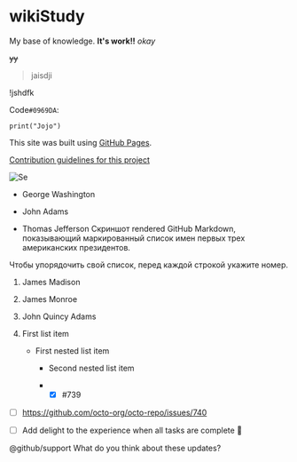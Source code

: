 # wikiStudy
My base of knowledge.
**It's work!!**
_okay_

~~yy~~

>jaisdji

!jshdfk

Code`#0969DA`:
```
print("Jojo")
```

This site was built using [GitHub Pages](https://pages.github.com/).

[Contribution guidelines for this project](docs/CONTRIBUTING.md)

![Se](https://myoctocat.com/assets/images/base-octocat.svg)


- George Washington
* John Adams
+ Thomas Jefferson
Скриншот rendered GitHub Markdown, показывающий маркированный список имен первых трех американских президентов.

Чтобы упорядочить свой список, перед каждой строкой укажите номер.

1. James Madison
2. James Monroe
3. John Quincy Adams

1. First list item
   - First nested list item
     - Second nested list item
    
     - - [x] #739
- [ ] https://github.com/octo-org/octo-repo/issues/740
- [ ] Add delight to the experience when all tasks are complete :tada:





@github/support What do you think about these updates?
